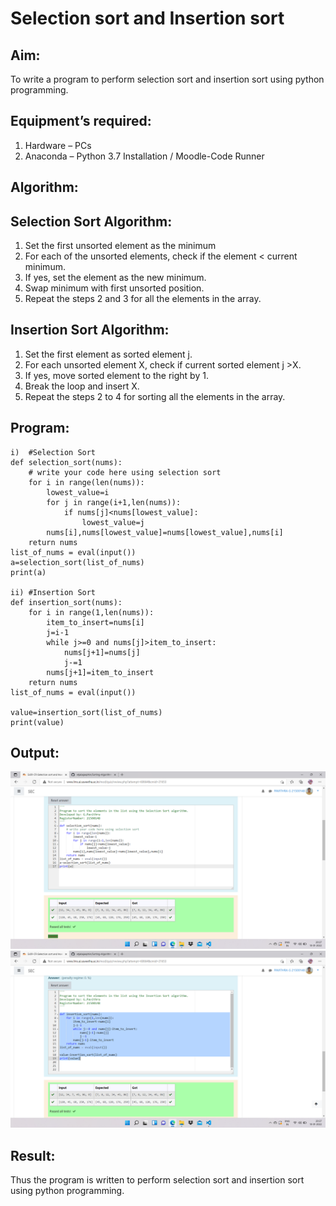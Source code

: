 # Selection sort and Insertion sort
## Aim:
To write a program to perform selection sort and insertion sort using python programming.
## Equipment’s required:
1.	Hardware – PCs
2.	Anaconda – Python 3.7 Installation / Moodle-Code Runner
## Algorithm:
## Selection Sort Algorithm:
1.	Set the first unsorted element as the minimum
2.	For each of the unsorted elements, check if the element < current minimum.
3.	If yes, set the element as the new minimum.
4.	Swap minimum with first unsorted position.
5.	Repeat the steps 2 and 3 for all the elements in the array.
## Insertion Sort Algorithm:
1.	Set the first element as sorted element j.
2.	For each unsorted element X, check if current sorted element j >X.
3.	If yes, move sorted element to the right by 1.
4.	Break the loop and insert X.
5.	Repeat the steps 2 to 4 for sorting all the elements in the array.
## Program:
~~~
i)	#Selection Sort
def selection_sort(nums):
    # write your code here using selection sort
    for i in range(len(nums)):
        lowest_value=i
        for j in range(i+1,len(nums)):
            if nums[j]<nums[lowest_value]:
                lowest_value=j
        nums[i],nums[lowest_value]=nums[lowest_value],nums[i]
    return nums
list_of_nums = eval(input())
a=selection_sort(list_of_nums)
print(a)

ii)	#Insertion Sort
def insertion_sort(nums):
    for i in range(1,len(nums)):
        item_to_insert=nums[i]
        j=i-1
        while j>=0 and nums[j]>item_to_insert:
            nums[j+1]=nums[j]
            j-=1
        nums[j+1]=item_to_insert
    return nums
list_of_nums = eval(input())

value=insertion_sort(list_of_nums)
print(value)
~~~
## Output:
![output](select.png)
![output](insert.png)

## Result:
Thus the program is written to perform selection sort and insertion sort using python programming.
